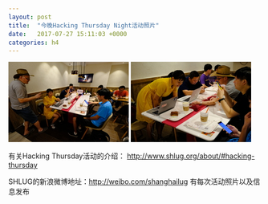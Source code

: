 ```yaml
---
layout: post
title:  "今晚Hacking Thursday Night活动照片"
date:   2017-07-27 15:11:03 +0000
categories: h4
---
```


[<img src='https://raw.githubusercontent.com/shanghailug/res2017/master/h727.h4/h727_2008_0500+08.240x160.jpg'>](https://raw.githubusercontent.com/shanghailug/res2017/master/h727.h4/h727_2008_0500+08.JPG)
[<img src='https://raw.githubusercontent.com/shanghailug/res2017/master/h727.h4/h727_2018_2400+08.240x160.jpg'>](https://raw.githubusercontent.com/shanghailug/res2017/master/h727.h4/h727_2018_2400+08.JPG)

有关Hacking Thursday活动的介绍：
http://www.shlug.org/about/#hacking-thursday

SHLUG的新浪微博地址：http://weibo.com/shanghailug 有每次活动照片以及信息发布


